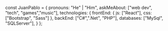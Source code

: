 const JuanPablo = {
    pronouns: "He" | "Him",
    askMeAbout: ["web dev", "tech", "games","music"],
    technologies: {
        frontEnd: {
            js: ["React"],
            css: ["Bootstrap", "Sass"]
        },
        backEnd: ["C#",".Net", "PHP"],
        databases: ["MySql", "SQLServer"],
    }
};
